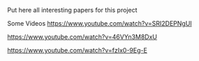 
Put here all interesting papers for this project


Some Videos
https://www.youtube.com/watch?v=SRI2DEPNgUI

https://www.youtube.com/watch?v=46VYn3M8DxU

https://www.youtube.com/watch?v=fzIx0-9Eg-E
